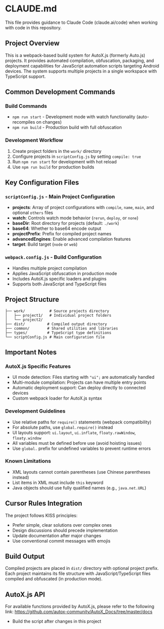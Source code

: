 # CLAUDE.md

This file provides guidance to Claude Code (claude.ai/code) when working with code in this repository.

## Project Overview

This is a webpack-based build system for AutoX.js (formerly Auto.js) projects. It provides automated compilation, obfuscation, packaging, and deployment capabilities for JavaScript automation scripts targeting Android devices. The system supports multiple projects in a single workspace with TypeScript support.

## Common Development Commands

### Build Commands
- `npm run start` - Development mode with watch functionality (auto-recompiles on changes)
- `npm run build` - Production build with full obfuscation

### Development Workflow
1. Create project folders in the `work/` directory
2. Configure projects in `scriptConfig.js` by setting `compile: true`
3. Run `npm run start` for development with hot reload
4. Use `npm run build` for production builds

## Key Configuration Files

### `scriptConfig.js` - Main Project Configuration
- **projects**: Array of project configurations with `compile`, `name`, `main`, and optional `others` files
- **watch**: Controls watch mode behavior (`rerun`, `deploy`, or `none`)
- **baseDir**: Root directory for projects (default: `./work`)
- **base64**: Whether to base64 encode output
- **projectPrefix**: Prefix for compiled project names
- **advancedEngines**: Enable advanced compilation features
- **target**: Build target (`node` or `web`)

### `webpack.config.js` - Build Configuration
- Handles multiple project compilation
- Applies JavaScript obfuscation in production mode
- Includes AutoX.js specific loaders and plugins
- Supports both JavaScript and TypeScript files

## Project Structure

```
├── work/           # Source projects directory
│   ├── project1/   # Individual project folders
│   └── project2/
├── dist/          # Compiled output directory
├── common/        # Shared utilities and libraries
├── types/         # TypeScript type definitions
└── scriptConfig.js # Main configuration file
```

## Important Notes

### AutoX.js Specific Features
- UI mode detection: Files starting with `"ui";` are automatically handled
- Multi-module compilation: Projects can have multiple entry points
- Automatic deployment support: Can deploy directly to connected devices
- Custom webpack loader for AutoX.js syntax

### Development Guidelines
- Use relative paths for `require()` statements (webpack compatibility)
- For absolute paths, use `global.require()` instead
- UI layouts support: `ui.layout`, `ui.inflate`, `floaty.rawWindow`, `floaty.window`
- All variables must be defined before use (avoid hoisting issues)
- Use `global.` prefix for undefined variables to prevent runtime errors

### Known Limitations
- XML layouts cannot contain parentheses (use Chinese parentheses instead)
- List items in XML must include `this` keyword
- Java objects should use fully qualified names (e.g., `java.net.URL`)

## Cursor Rules Integration

The project follows KISS principles:
- Prefer simple, clear solutions over complex ones
- Design discussions should precede implementation
- Update documentation after major changes
- Use conventional commit messages with emojis

## Build Output

Compiled projects are placed in `dist/` directory with optional project prefix. Each project maintains its file structure with JavaScript/TypeScript files compiled and obfuscated (in production mode).

## AutoX.js API
For available functions provided by AutoX.js, please refer to the following link:
https://github.com/autox-community/AutoX_Docs/tree/master/docs
- Build the script after changes in this project